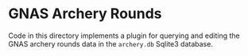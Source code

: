 GNAS Archery Rounds
===================

Code in this directory implements a plugin for querying and editing the GNAS archery
rounds data in the `archery.db` Sqlite3 database.
